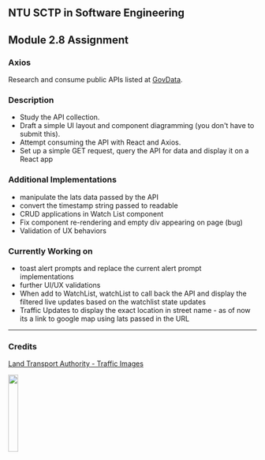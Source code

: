 ## NTU SCTP in Software Engineering

## Module 2.8 Assignment

### Axios

Research and consume public APIs listed at [GovData](https://data.gov.sg/).

### Description

- Study the API collection.
- Draft a simple UI layout and component diagramming (you don't have to submit this).
- Attempt consuming the API with React and Axios.
- Set up a simple GET request, query the API for data and display it on a React app

### Additional Implementations

- manipulate the lats data passed by the API
- convert the timestamp string passed to readable
- CRUD applications in Watch List component
- Fix component re-rendering and empty div appearing on page (bug)
- Validation of UX behaviors

### Currently Working on

- toast alert prompts and replace the current alert prompt implementations
- further UI/UX validations
- When add to WatchList, watchList to call back the API and display the filtered live updates based on the watchlist state updates
- Traffic Updates to display the exact location in street name - as of now its a link to google map using lats passed in the URL

---

### Credits

[Land Transport Authority - Traffic Images](https://beta.data.gov.sg/datasets/354/view)

<img src="https://d33wubrfki0l68.cloudfront.net/17db5b93c652e8401162c9c49bd337dad3433f74/6780e/images/ogp-logo-spacing.png"  width="20%" height="20%">
<!-- 
<img src="https://www.developer.tech.gov.sg/assets/img/Datagovsg-NewHeaderBanner.png" height="10%"> -->
